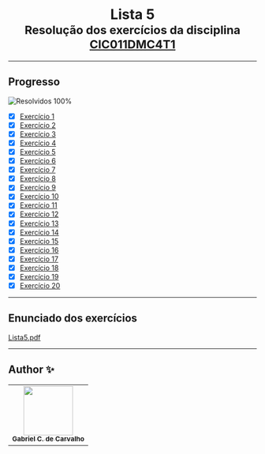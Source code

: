 <div align="center">
	<h1>Lista 5
		<br/>
			<sub>Resolução dos exercícios da disciplina
        <a href="https://www.fct.unesp.br/#!/graduacao/ciencia-da-computacao/">CIC011DMC4T1</a>
      </sub>
	</h1>
</div>

---
## Progresso

![Resolvidos 100%](https://progress-bar.xyz/100/?title=Resolvidos)

* [x] [Exercício 1](https://github.com/Gabriel-Ciriaco/Listas-ATP-II/blob/main/Lista%205/Códigos/lista5_ex01.c)
* [x] [Exercício 2](https://github.com/Gabriel-Ciriaco/Listas-ATP-II/blob/main/Lista%205/Códigos/lista5_ex02.c)
* [x] [Exercício 3](https://github.com/Gabriel-Ciriaco/Listas-ATP-II/blob/main/Lista%205/Códigos/lista5_ex03.c)
* [x] [Exercício 4](https://github.com/Gabriel-Ciriaco/Listas-ATP-II/blob/main/Lista%205/Códigos/lista5_ex04.c)
* [x] [Exercício 5](https://github.com/Gabriel-Ciriaco/Listas-ATP-II/blob/main/Lista%205/Códigos/lista5_ex05.c)
* [x] [Exercício 6](https://github.com/Gabriel-Ciriaco/Listas-ATP-II/blob/main/Lista%205/Códigos/lista5_ex06.c)
* [x] [Exercício 7](https://github.com/Gabriel-Ciriaco/Listas-ATP-II/blob/main/Lista%205/Códigos/lista5_ex07.c)
* [x] [Exercício 8](https://github.com/Gabriel-Ciriaco/Listas-ATP-II/blob/main/Lista%205/Códigos/lista5_ex08.c)
* [x] [Exercício 9](https://github.com/Gabriel-Ciriaco/Listas-ATP-II/blob/main/Lista%205/Códigos/lista5_ex09.c)
* [x] [Exercício 10](https://github.com/Gabriel-Ciriaco/Listas-ATP-II/blob/main/Lista%205/Códigos/lista5_ex10.c)
* [x] [Exercício 11](https://github.com/Gabriel-Ciriaco/Listas-ATP-II/blob/main/Lista%205/Códigos/lista5_ex11.c)
* [x] [Exercício 12](https://github.com/Gabriel-Ciriaco/Listas-ATP-II/blob/main/Lista%205/Códigos/lista5_ex12.c)
* [x] [Exercício 13](https://github.com/Gabriel-Ciriaco/Listas-ATP-II/blob/main/Lista%205/Códigos/lista5_ex13.c)
* [x] [Exercício 14](https://github.com/Gabriel-Ciriaco/Listas-ATP-II/blob/main/Lista%205/Códigos/lista5_ex14.c)
* [x] [Exercício 15](https://github.com/Gabriel-Ciriaco/Listas-ATP-II/blob/main/Lista%205/Códigos/lista5_ex15.c)
* [x] [Exercício 16](https://github.com/Gabriel-Ciriaco/Listas-ATP-II/blob/main/Lista%205/Códigos/lista5_ex16.c)
* [x] [Exercício 17](https://github.com/Gabriel-Ciriaco/Listas-ATP-II/blob/main/Lista%205/Códigos/lista5_ex17.c)
* [x] [Exercício 18](https://github.com/Gabriel-Ciriaco/Listas-ATP-II/blob/main/Lista%205/Códigos/lista5_ex18.c)
* [x] [Exercício 19](https://github.com/Gabriel-Ciriaco/Listas-ATP-II/blob/main/Lista%205/Códigos/lista5_ex19.c)
* [x] [Exercício 20](https://github.com/Gabriel-Ciriaco/Listas-ATP-II/blob/main/Lista%205/Códigos/lista5_ex20.c)

---

## Enunciado dos exercícios

[Lista5.pdf](https://github.com/Gabriel-Ciriaco/Listas-ATP-II/blob/main/Lista%205/Enunciados/Lista%205.pdf)

---

## Author ✨

<table>
	<tr>
		<td align="center">
			<a href="https://github.com/Gabriel-Ciriaco">
				<img src="https://avatars.githubusercontent.com/u/66225865" width="100px;" alt=""/>
				<br>
				<sub>
					<b>Gabriel C. de Carvalho</b>
				</sub>
		</td>
	</tr>
</table>
